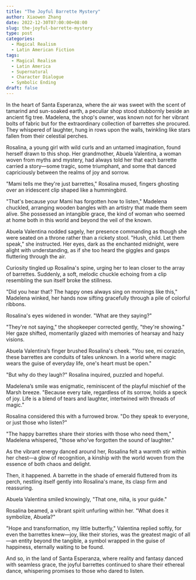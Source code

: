 ```yaml
---
title: "The Joyful Barrette Mystery"
author: Xiaowen Zhang
date: 2022-12-30T07:00:00+08:00
slug: the-joyful-barrette-mystery
type: post
categories:
  - Magical Realism
  - Latin American Fiction
tags:
  - Magical Realism
  - Latin America
  - Supernatural
  - Character Dialogue
  - Symbolic Ending
draft: false
---
```


In the heart of Santa Esperanza, where the air was sweet with the scent of tamarind and sun-soaked earth, a peculiar shop stood stubbornly beside an ancient fig tree. Madelena, the shop's owner, was known not for her vibrant bolts of fabric but for the extraordinary collection of barrettes she procured. They whispered of laughter, hung in rows upon the walls, twinkling like stars fallen from their celestial perches.

Rosalina, a young girl with wild curls and an untamed imagination, found herself drawn to this shop. Her grandmother, Abuela Valentina, a woman woven from myths and mystery, had always told her that each barrette carried a story—some tragic, some triumphant, and some that danced capriciously between the realms of joy and sorrow.

"Mami tells me they're just barrettes," Rosalina mused, fingers ghosting over an iridescent clip shaped like a hummingbird.

"That's because your Mami has forgotten how to listen," Madelena chuckled, arranging wooden bangles with an artistry that made them seem alive. She possessed an intangible grace, the kind of woman who seemed at home both in this world and beyond the veil of the known.

Abuela Valentina nodded sagely, her presence commanding as though she were seated on a throne rather than a rickety stool. "Hush, child. Let them speak," she instructed. Her eyes, dark as the enchanted midnight, were alight with understanding, as if she too heard the giggles and gasps fluttering through the air.

Curiosity tingled up Rosalina's spine, urging her to lean closer to the array of barrettes. Suddenly, a soft, melodic chuckle echoing from a clip resembling the sun itself broke the stillness.

"Did you hear that? The happy ones always sing on mornings like this," Madelena winked, her hands now sifting gracefully through a pile of colorful ribbons.

Rosalina's eyes widened in wonder. "What are they saying?"

"They're not saying," the shopkeeper corrected gently, "they're showing." Her gaze shifted, momentarily glazed with memories of hearsay and hazy visions.

Abuela Valentina’s finger brushed Rosalina's cheek. "You see, mi corazón, these barrettes are conduits of tales unknown. In a world where magic wears the guise of everyday life, one's heart must be open."

"But why do they laugh?" Rosalina inquired, puzzled and hopeful.

Madelena’s smile was enigmatic, reminiscent of the playful mischief of the Marsh breeze. "Because every tale, regardless of its sorrow, holds a speck of joy. Life is a blend of tears and laughter, intertwined with threads of magic."

Rosalina considered this with a furrowed brow. "Do they speak to everyone, or just those who listen?"

"The happy barrettes share their stories with those who need them," Madelena whispered, "those who’ve forgotten the sound of laughter."

As the vibrant energy danced around her, Rosalina felt a warmth stir within her chest—a glow of recognition, a kinship with the world woven from the essence of both chaos and delight.

Then, it happened. A barrette in the shade of emerald fluttered from its perch, nestling itself gently into Rosalina's mane, its clasp firm and reassuring.

Abuela Valentina smiled knowingly, "That one, niña, is your guide."

Rosalina beamed, a vibrant spirit unfurling within her. "What does it symbolize, Abuela?"

"Hope and transformation, my little butterfly," Valentina replied softly, for even the barrettes knew—joy, like their stories, was the greatest magic of all—an entity beyond the tangible, a symbol wrapped in the guise of happiness, eternally waiting to be found.

And so, in the land of Santa Esperanza, where reality and fantasy danced with seamless grace, the joyful barrettes continued to share their ethereal dance, whispering promises to those who dared to listen.